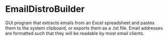 # EmailDistroBuilder

GUI program that extracts emails from an Excel spreadsheet and pastes them to the system clipboard, or exports them as a .txt file.  Email addresses are formatted such that they will be readable by most email clients.
